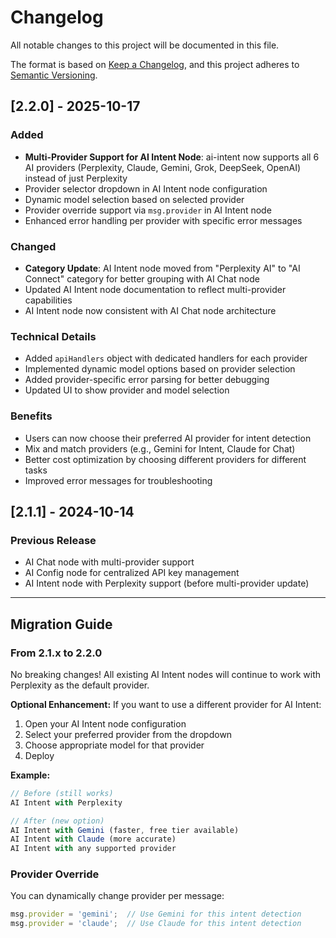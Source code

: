 # Changelog

All notable changes to this project will be documented in this file.

The format is based on [Keep a Changelog](https://keepachangelog.com/en/1.0.0/),
and this project adheres to [Semantic Versioning](https://semver.org/spec/v2.0.0.html).

## [2.2.0] - 2025-10-17

### Added
- **Multi-Provider Support for AI Intent Node**: ai-intent now supports all 6 AI providers (Perplexity, Claude, Gemini, Grok, DeepSeek, OpenAI) instead of just Perplexity
- Provider selector dropdown in AI Intent node configuration
- Dynamic model selection based on selected provider
- Provider override support via `msg.provider` in AI Intent node
- Enhanced error handling per provider with specific error messages

### Changed
- **Category Update**: AI Intent node moved from "Perplexity AI" to "AI Connect" category for better grouping with AI Chat node
- Updated AI Intent node documentation to reflect multi-provider capabilities
- AI Intent node now consistent with AI Chat node architecture

### Technical Details
- Added `apiHandlers` object with dedicated handlers for each provider
- Implemented dynamic model options based on provider selection
- Added provider-specific error parsing for better debugging
- Updated UI to show provider and model selection

### Benefits
- Users can now choose their preferred AI provider for intent detection
- Mix and match providers (e.g., Gemini for Intent, Claude for Chat)
- Better cost optimization by choosing different providers for different tasks
- Improved error messages for troubleshooting

## [2.1.1] - 2024-10-14

### Previous Release
- AI Chat node with multi-provider support
- AI Config node for centralized API key management
- AI Intent node with Perplexity support (before multi-provider update)

---

## Migration Guide

### From 2.1.x to 2.2.0

No breaking changes! All existing AI Intent nodes will continue to work with Perplexity as the default provider.

**Optional Enhancement:**
If you want to use a different provider for AI Intent:
1. Open your AI Intent node configuration
2. Select your preferred provider from the dropdown
3. Choose appropriate model for that provider
4. Deploy

**Example:**
```javascript
// Before (still works)
AI Intent with Perplexity

// After (new option)
AI Intent with Gemini (faster, free tier available)
AI Intent with Claude (more accurate)
AI Intent with any supported provider
```

### Provider Override

You can dynamically change provider per message:
```javascript
msg.provider = 'gemini';  // Use Gemini for this intent detection
msg.provider = 'claude';  // Use Claude for this intent detection
```
